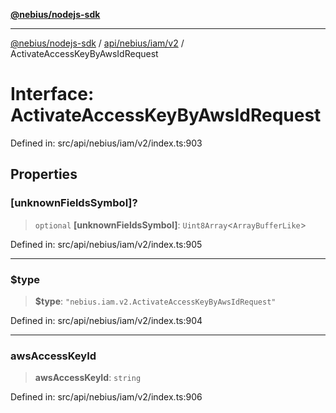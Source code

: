 [**@nebius/nodejs-sdk**](../../../../../README.md)

---

[@nebius/nodejs-sdk](../../../../../README.md) / [api/nebius/iam/v2](../README.md) / ActivateAccessKeyByAwsIdRequest

# Interface: ActivateAccessKeyByAwsIdRequest

Defined in: src/api/nebius/iam/v2/index.ts:903

## Properties

### \[unknownFieldsSymbol\]?

> `optional` **\[unknownFieldsSymbol\]**: `Uint8Array`\<`ArrayBufferLike`\>

Defined in: src/api/nebius/iam/v2/index.ts:905

---

### $type

> **$type**: `"nebius.iam.v2.ActivateAccessKeyByAwsIdRequest"`

Defined in: src/api/nebius/iam/v2/index.ts:904

---

### awsAccessKeyId

> **awsAccessKeyId**: `string`

Defined in: src/api/nebius/iam/v2/index.ts:906
